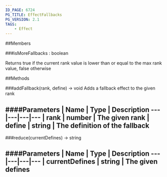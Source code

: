 ```yaml
---
ID_PAGE: 6724
PG_TITLE: EffectFallbacks
PG_VERSION: 2.1
TAGS:
    - Effect
---
```






##Members

###isMoreFallbacks : boolean




Returns true if the current rank value is lower than or equal to the max rank value, false otherwise











##Methods

###addFallback(rank, define) &rarr; void
Adds a fallback effect to the given rank





####Parameters
 | Name | Type | Description
---|---|---|---
 | rank | number | The given rank
 | define | string | The definition of the fallback
---

###reduce(currentDefines) &rarr; string

####Parameters
 | Name | Type | Description
---|---|---|---
 | currentDefines | string | The given defines
---
